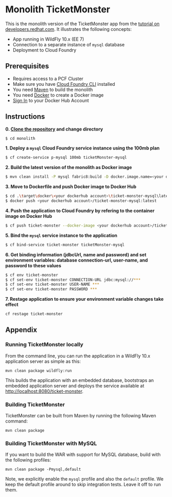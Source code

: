 # Monolith TicketMonster

This is the monolith version of the TicketMonster app from the [tutorial on developers.redhat.com](https://developers.redhat.com/ticket-monster/). It illustrates the following concepts:

* App running in WildFly 10.x (EE 7)
* Connection to a separate instance of `mysql` database
* Deployment to Cloud Foundry

## Prerequisites

* Requires access to a PCF Cluster
* Make sure you have [Cloud Foundry CLI](https://docs.cloudfoundry.org/cf-cli/install-go-cli.html) installed 
* You need [Maven](https://maven.apache.org/) to build the monolith
* You need [Docker](https://www.docker.com/community-edition) to create a Docker image 
* [Sign In](https://hub.docker.com/) to your Docker Hub Account

## Instructions

**0. [Clone the repository](https://github.com/johannes-b/monolith#instructions) and change directory**
```sh
$ cd monolith
```

**1. Deploy a `mysql` Cloud Foundry service instance using the 100mb plan**
```sh
$ cf create-service p-mysql 100mb ticketMonster-mysql
```


**2. Build the latest version of the monolith as Docker image**
```sh
$ mvn clean install -P mysql fabric8:build -D docker.image.name=<your dockerhub account>/ticket-monster-mysql:latest
```

**3. Move to Dockerfile and push Docker image to Docker Hub**
```sh
$ cd .\target\docker\<your dockerhub account>\ticket-monster-mysql\latest\build
$ docker push <your dockerhub account>/ticket-monster-mysql:latest
```

**4. Push the application to Cloud Foundry by refering to the container image on Docker Hub**
```sh
$ cf push ticket-monster --docker-image <your dockerhub account>/ticket-monster-mysql:latest
```

**5. Bind the `mysql` service instance to the application**
```sh
$ cf bind-service ticket-monster ticketMonster-mysql
```

**6. Get binding information (jdbcUrl, name and password) and set environment variables: database connection-url, user-name, and password to these values**
```sh
$ cf env ticket-monster
$ cf set-env ticket-monster CONNECTION-URL jdbc:mysql://***
$ cf set-env ticket-monster USER-NAME ***
$ cf set-env ticket-monster PASSWORD ***
```

**7. Restage application to ensure your environment variable changes take effect**
```sh
cf restage ticket-monster
```

## Appendix

### Running TicketMonster locally

From the command line, you can run the application in a WildFly 10.x application server as simple as this:

```
mvn clean package wildfly:run
```

This builds the application with an embedded database, bootstraps an embedded application server and deploys the service available at [http://localhost:8080/ticket-monster](http://localhost:8080/ticket-monster).


### Building TicketMonster

TicketMonster can be built from Maven by running the following Maven command:

```
mvn clean package
```
	
### Building TicketMonster with MySQL 

If you want to build the WAR with support for MySQL database, build with the following profiles:

```
mvn clean package -Pmysql,default
```
       
Note, we explicitly enable the `mysql` profile and also the `default` profile. We keep the default profile around to skip integration tests. Leave it off to run them.   